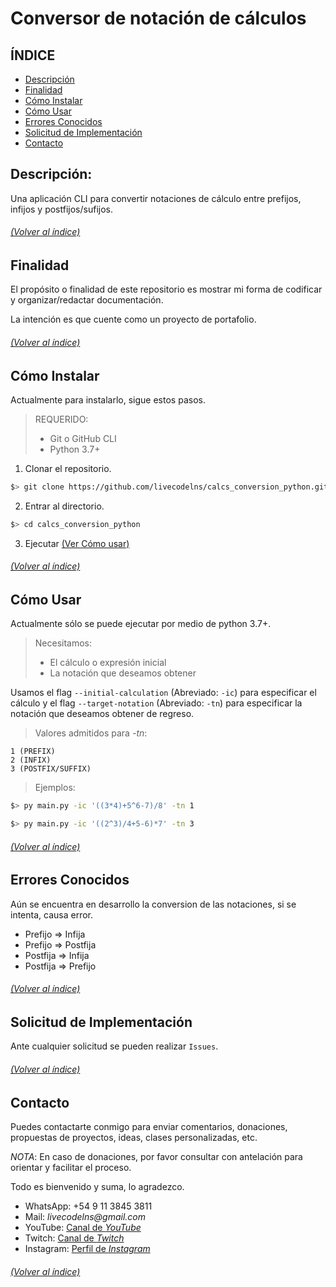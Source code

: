 # Conversor de notación de cálculos

## ÍNDICE
- [Descripción](#descripción)
- [Finalidad](#finalidad)
- [Cómo Instalar](#cómo-instalar)
- [Cómo Usar](#cómo-usar)
- [Errores Conocidos](#errores-conocidos)
- [Solicitud de Implementación](#solicitud-de-implementación)
- [Contacto](#contacto)

## Descripción:
Una aplicación CLI para convertir notaciones de cálculo entre prefijos, infijos y postfijos/sufijos.

###### [(Volver al índice)](#índice)
## Finalidad
El propósito o finalidad de este repositorio es mostrar mi forma de codificar y organizar/redactar documentación.

La intención es que cuente como un proyecto de portafolio.

###### [(Volver al índice)](#índice)
## Cómo Instalar
Actualmente para instalarlo, sigue estos pasos.
> REQUERIDO:
> - Git o GitHub CLI
> - Python 3.7+

1. Clonar el repositorio.
```sh
$> git clone https://github.com/livecodelns/calcs_conversion_python.git 
```
2. Entrar al directorio.
```sh
$> cd calcs_conversion_python 
```
3. Ejecutar [(Ver Cómo usar)](#cómo-usar)

###### [(Volver al índice)](#índice)
## Cómo Usar
Actualmente sólo se puede ejecutar por medio de python 3.7+.

> Necesitamos:
> - El cálculo o expresión inicial
> - La notación que deseamos obtener

Usamos el flag `--initial-calculation` (Abreviado: `-ic`) para especificar el cálculo y el flag `--target-notation` (Abreviado: `-tn`) para especificar la notación que deseamos obtener de regreso.

> Valores admitidos para *-tn*:

    1 (PREFIX)
    2 (INFIX)
    3 (POSTFIX/SUFFIX)

> Ejemplos:
```sh
$> py main.py -ic '((3*4)+5^6-7)/8' -tn 1
```
```sh
$> py main.py -ic '((2^3)/4+5-6)*7' -tn 3
```

###### [(Volver al índice)](#índice)
## Errores Conocidos
Aún se encuentra en desarrollo la conversion de las notaciones, si se intenta, causa error.
- Prefijo => Infija
- Prefijo => Postfija
- Postfija => Infija
- Postfija => Prefijo

###### [(Volver al índice)](#índice)
## Solicitud de Implementación
Ante cualquier solicitud se pueden realizar `Issues`.

###### [(Volver al índice)](#índice)
## Contacto
Puedes contactarte conmigo para enviar comentarios, donaciones, propuestas de proyectos, ideas, clases personalizadas, etc.

*NOTA*: En caso de donaciones, por favor consultar con antelación para orientar y facilitar el proceso.

Todo es bienvenido y suma, lo agradezco.

* WhatsApp: +54 9 11 3845 3811
* Mail: _livecodelns@gmail.com_
* YouTube: [Canal de *_YouTube_*](https://YouTube.com/@livecodelns)
* Twitch: [Canal de *_Twitch_*](https://Twitch.tv/LiveCodeLNS)
* Instagram: [Perfil de *_Instagram_*](https://www.instagram.com/livecodelns)

###### [(Volver al índice)](#índice)